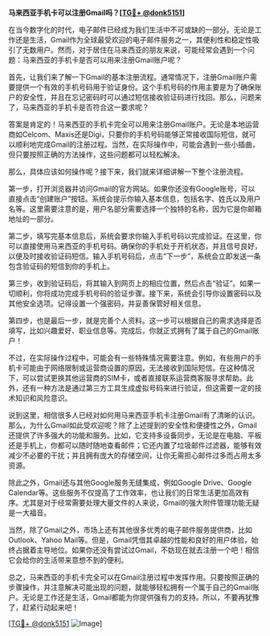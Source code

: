 **马来西亚手机卡可以注册Gmail吗？[[TG💪+ @donk5151](https://t.me/s/donk5151)]**

在当今数字化的时代，电子邮件已经成为我们生活中不可或缺的一部分。无论是工作还是生活，Gmail作为全球最受欢迎的电子邮件服务之一，其便利性和稳定性吸引了无数用户。然而，对于居住在马来西亚的朋友来说，可能经常会遇到一个问题：马来西亚的手机卡是否可以用来注册Gmail账户呢？

首先，让我们来了解一下Gmail的基本注册流程。通常情况下，注册Gmail账户需要提供一个有效的手机号码用于验证身份。这个手机号码的作用主要是为了确保账户的安全性，并且在忘记密码时可以通过短信接收验证码进行找回。那么，问题来了，马来西亚的手机卡是否符合这一要求呢？

答案是肯定的！马来西亚的手机卡完全可以用来注册Gmail账户。无论是本地运营商如Celcom、Maxis还是Digi，只要你的手机号码能够正常接收国际短信，就可以顺利地完成Gmail的注册过程。当然，在实际操作中，可能会遇到一些小插曲，但只要按照正确的方法操作，这些问题都可以轻松解决。

那么，具体应该如何操作呢？接下来，我们就来详细讲解一下整个注册流程。

第一步，打开浏览器并访问Gmail的官方网站。如果你还没有Google账号，可以直接点击“创建账户”按钮。系统会提示你输入基本信息，包括名字、姓氏以及用户名等。这里需要注意的是，用户名部分需要选择一个独特的名称，因为它是你邮箱地址的一部分。

第二步，填写完基本信息后，系统会要求你输入手机号码以完成验证。在这里，你可以直接使用马来西亚的手机号码。确保你的手机处于开机状态，并且信号良好，以便及时接收验证码短信。输入手机号码后，点击“下一步”，系统会立即发送一条包含验证码的短信到你的手机上。

第三步，收到验证码后，将其输入到网页上的相应位置，然后点击“验证”。如果一切顺利，你将成功完成手机号码的验证步骤。接下来，系统会引导你设置密码以及其他安全选项。记得设置一个强密码，并妥善保管好相关信息。

第四步，也是最后一步，就是完善个人资料。这一步可以根据自己的需求选择是否填写，比如兴趣爱好、职业信息等。完成后，你就正式拥有了属于自己的Gmail账户！

不过，在实际操作过程中，可能会有一些特殊情况需要注意。例如，有些用户的手机卡可能由于网络限制或运营商设置的原因，无法接收到国际短信。在这种情况下，可以尝试更换其他运营商的SIM卡，或者直接联系运营商客服寻求帮助。此外，还有一种方法是通过第三方工具生成虚拟号码来进行验证，但这需要一定的技术知识和风险意识。

说到这里，相信很多人已经对如何用马来西亚手机卡注册Gmail有了清晰的认识。那么，为什么Gmail如此受欢迎呢？除了上述提到的安全性和便捷性之外，Gmail还提供了许多强大的功能和服务。比如，它支持多设备同步，无论是在电脑、平板还是手机上，你都可以随时随地查看邮件；它还内置了垃圾邮件过滤器，能够有效减少不必要的干扰；并且拥有庞大的存储空间，让你无需担心邮件过多而占用太多资源。

除此之外，Gmail还与其他Google服务无缝集成，例如Google Drive、Google Calendar等。这些服务不仅提高了工作效率，也让我们的日常生活更加高效有序。尤其是对于经常需要处理大量文件的人来说，Gmail的强大附件管理功能无疑是一大福音。

当然，除了Gmail之外，市场上还有其他很多优秀的电子邮件服务提供商，比如Outlook、Yahoo Mail等。但是，Gmail凭借其卓越的性能和良好的用户体验，始终占据着主导地位。如果你还没有尝试过Gmail，不妨现在就去注册一个吧！相信它会给你的生活带来意想不到的便利。

总之，马来西亚的手机卡完全可以在Gmail注册过程中发挥作用。只要按照正确的步骤操作，并注意解决可能出现的问题，就能够轻松拥有一个属于自己的Gmail账户。无论是工作还是生活，Gmail都能为你提供强有力的支持。所以，不要再犹豫了，赶紧行动起来吧！

[[TG💪+ @donk5151](https://t.me/s/donk5151) ![Image](https://i.postimg.cc/rwNCRYN7/Snipaste-2025-04-30-17-27-05.png)]
